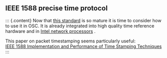 ## IEEE 1588 precise time protocol

::: {.content}
Now that [this standard](http://ieee1588.nist.gov/PTTI_draft_final.pdf)
is so mature it is time to consider how to use it in OSC. It is already
integrated into high quality time reference hardware and in [Intel
network
processors](http://download.intel.com/design/network/papers/30506801.pdf)
.

This paper on packet timestamping seems particularly useful:\
[IEEE 1588 Implementation and Performance of Time Stamping
Techniques](http://home.zhwin.ch/~wei/IEEE1588/PTP_Timestamping_Methods_Paper.pdf)
:::
